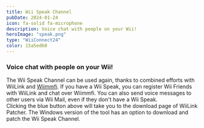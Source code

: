 ```yaml
---
title: Wii Speak Channel
pubDate: 2024-01-24
icon: fa-solid fa-microphone
description: Voice chat with people on your Wii!
heroImage: "speak.png"
type: "WiiConnect24"
color: 15a5ed60
---
```

### Voice chat with people on your Wii!

The Wii Speak Channel can be used again, thanks to combined efforts with WiiLink and <a
        href="https://wiimmfi.de/">Wiimmfi</a>. If you have a Wii Speak, you can register Wii Friends with WiiLink
      and chat over Wiimmfi. You can also send voice messages to other users via Wii Mail, even if they don't have a Wii
      Speak.
      <br>
Clicking the blue button above will take you to the download page of WiiLink Patcher. The Windows version of
      the tool has an option to download and patch the Wii Speak Channel.